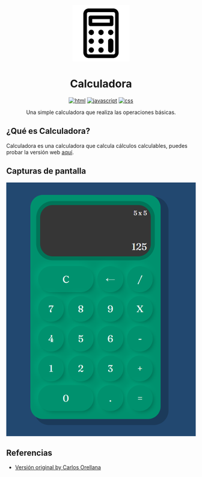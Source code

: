 <div align="center">
  <a href="https://marfullsen.github.io/PR-Calculadora/" rel="noopener">
    <img src="./docs/img/calculator-outline.svg" alt="icon" width="150">
  </a>
</div>

<div align="center">

# Calculadora

[![html](https://img.shields.io/badge/html-5-blue.svg)](https://html.com/)
[![javascript](https://img.shields.io/badge/JavaScript-Vanilla-yellow.svg)](https://www.javascript.com/)
[![css](https://img.shields.io/badge/css-3-red.svg)](https://www.w3.org/Style/CSS/Overview.en.html)

</div>

<div align="center">
  Una simple calculadora que realiza las operaciones básicas.
</div>

## ¿Qué es Calculadora?
Calculadora es una calculadora que calcula cálculos calculables, puedes probar la versión web [aquí](https://marfullsen.github.io/PR-Calculadora/).

## Capturas de pantalla

<div align="center">
  <a href="https://marfullsen.github.io/PR-Calculadora/" rel="noopener">
  <img src="./docs/img/screenshot_5x5.png" alt="Screenshot 5x5"></a>
</div>

## Referencias

- [Versión original by Carlos Orellana](https://github.com/CarlosOrellana00/Calculadora)